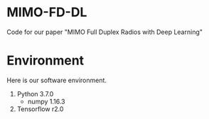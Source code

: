 # MIMO-FD-DL
Code for our paper "MIMO Full Duplex Radios with Deep Learning"

# Environment
Here is our software environment.
1. Python 3.7.0 
   - numpy 1.16.3
2. Tensorflow r2.0
